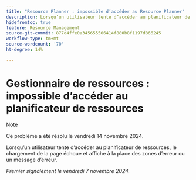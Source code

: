 ```yaml
---
title: "Resource Planner : impossible d’accéder au Resource Planner"
description: Lorsqu’un utilisateur tente d’accéder au planificateur de ressources, le chargement de la page échoue et affiche à la place des zones d’erreur ou un message d’erreur.
hidefromtoc: true
feature: Resource Management
source-git-commit: 877d4ffe0a345655506414f880b8f1197d866245
workflow-type: tm+mt
source-wordcount: '70'
ht-degree: 14%

---
```


# Gestionnaire de ressources : impossible d’accéder au planificateur de ressources

>[!NOTE]
>
>Ce problème a été résolu le vendredi 14 novembre 2024.

Lorsqu’un utilisateur tente d’accéder au planificateur de ressources, le chargement de la page échoue et affiche à la place des zones d’erreur ou un message d’erreur.

_Premier signalement le vendredi 7 novembre 2024._
